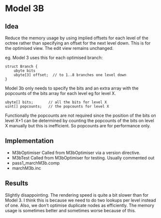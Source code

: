 # Model 3B

## Idea

Reduce the memory usage by using implied offsets for each level of the octree rather than specifying an offset for the next level down. This is for the optimised view. The edit view remains unchanged.

eg. Model 3 uses this for each optimised branch:
```
struct Branch {
    ubyte bits
    ubyte[3] offset;  // to 1..8 branches one level down
}
```

Model 3b only needs to specify the bits and an extra array with the popcounts of the bits array for each level
eg for level X.
```
ubyte[] bits;       // all the bits for level X
uint[] popcounts;   // the popcounts for level X
```

Functionally the popcounts are not required since the position of the bits on level X+1 can be determined by counting the popcounts of the bits on level X manually  but this is inefficient. So popcounts are for performance only.

## Implementation

- M3bOptimiser          Called from M3bOptimiser via a version directive.
- M3bTest               Called from M3bOptimiser for testing. Usually commented out
- pass1_marchM3b.comp
- marchM3b.inc

## Results

Slightly disappointing. The rendering speed is quite a bit slower than for Model 3. I think this is because we need to do two lookups per level instead of one. Also, we don't optimise duplicate nodes as efficiently. The memory usage is sometimes better and sometimes worse because of this.

